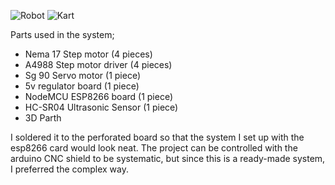![Robot](https://user-images.githubusercontent.com/59576219/187994489-eedf6794-7191-4b55-ae0a-cdfeb235d738.png)
![Kart](https://user-images.githubusercontent.com/59576219/187997800-b10f1d41-dacf-4c25-af1d-92599ab07e57.png)

Parts used in the system;

- Nema 17 Step motor (4 pieces)
- A4988 Step motor driver (4 pieces)
- Sg 90 Servo motor (1 piece)
- 5v regulator board (1 piece)
- NodeMCU ESP8266 board (1 piece)
- HC-SR04 Ultrasonic Sensor (1 piece)
- 3D Parth

I soldered it to the perforated board so that the system I set up with the esp8266 card would look neat.
The project can be controlled with the arduino CNC shield to be systematic, but since this is a ready-made system, I preferred the complex way.
